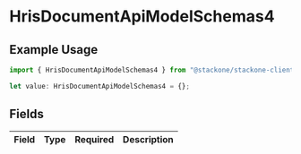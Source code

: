 # HrisDocumentApiModelSchemas4

## Example Usage

```typescript
import { HrisDocumentApiModelSchemas4 } from "@stackone/stackone-client-ts/sdk/models/shared";

let value: HrisDocumentApiModelSchemas4 = {};
```

## Fields

| Field       | Type        | Required    | Description |
| ----------- | ----------- | ----------- | ----------- |
